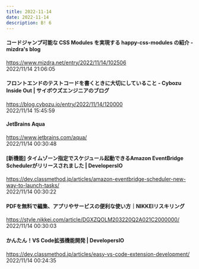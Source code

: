 ```yaml
---
title: 2022-11-14
date: 2022-11-14
description: B! 6
---
```


#### コードジャンプ可能な CSS Modules を実現する happy-css-modules の紹介 - mizdra's blog
https://www.mizdra.net/entry/2022/11/14/102506<br>
2022/11/14 21:06:05<br>


#### フロントエンドのテストコードを書くときに大切にしていること - Cybozu Inside Out | サイボウズエンジニアのブログ
https://blog.cybozu.io/entry/2022/11/14/120000<br>
2022/11/14 15:45:59<br>


#### JetBrains Aqua
https://www.jetbrains.com/aqua/<br>
2022/11/14 00:30:48<br>


#### [新機能] タイムゾーン指定でスケジュール起動できるAmazon EventBridge Schedulerがリリースされました | DevelopersIO
https://dev.classmethod.jp/articles/amazon-eventbridge-scheduler-new-way-to-launch-tasks/<br>
2022/11/14 00:30:22<br>


#### PDFを無料で編集、アプリやサービスの便利な使い方｜NIKKEIリスキリング
https://style.nikkei.com/article/DGXZQOLM203220Q2A021C2000000/<br>
2022/11/14 00:30:03<br>


#### かんたん！VS Code拡張機能開発 | DevelopersIO
https://dev.classmethod.jp/articles/easy-vs-code-extension-development/<br>
2022/11/14 00:24:35<br>



